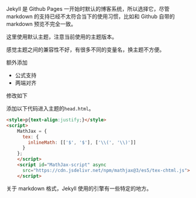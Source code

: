 Jekyll 是 Github Pages 一开始时默认的博客系统，所以选择它，尽管 markdown 的支持已经不太符合当下的使用习惯，比如和 Github 自带的 markdown 预览不完全一致。


这里使用默认主题，注意当前使用的主题版本。

感觉主题之间的兼容性不好，有很多不同的变量名，换主题不方便。



额外添加
- 公式支持
- 两端对齐

修改如下

添加以下代码进入主题的`head.html`。

```html
<style>p{text-align:justify;}</style>
<script>
	MathJax = {
	  tex: {
		inlineMath: [['$', '$'], ['\\(', '\\)']]
	  }
	};
	</script>
	<script id="MathJax-script" async
	  src="https://cdn.jsdelivr.net/npm/mathjax@3/es5/tex-chtml.js">
	</script>
```



关于 markdown 格式，Jekyll 使用的引擎有一些特定的地方。

